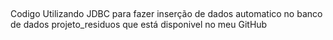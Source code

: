 ##
Codigo Utilizando JDBC para fazer inserção de dados automatico no banco de dados projeto_residuos que está disponivel no meu GitHub

